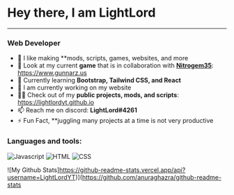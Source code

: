 # Hey there, I am LightLord
___
### Web Developer

- 🔭 I like making **mods, scripts, games, websites, and more
- 👀 Look at my current **game** that is in collaboration with **[Nitrogem35](https://github.com/nitrogem35)**: https://www.gunnarz.us
- 🌱 Currently learning **Bootstrap, Tailwind CSS, and React**
- 🚧 I am currently working on my website 
- 👨‍💻 Check out of my **public projects, mods, and scripts**: https://lightlordyt.github.io
- 📫 Reach me on discord: **LightLord#4261**
- ⚡ Fun Fact, **juggling many projects at a time is not very productive

### Languages and tools:
![Javascript](https://developer.mozilla.org/en-US/docs/Web/JavaScript) ![HTML](https://www.w3.org/html/) ![CSS](https://www.w3schools.com/css/)

![My Github Stats]https://github-readme-stats.vercel.app/api?username=LightLordYT)](https://github.com/anuraghazra/github-readme-stats
